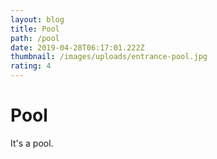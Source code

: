 ```yaml
---
layout: blog
title: Pool
path: /pool
date: 2019-04-28T06:17:01.222Z
thumbnail: /images/uploads/entrance-pool.jpg
rating: 4
---
```

# Pool

It's a pool.
